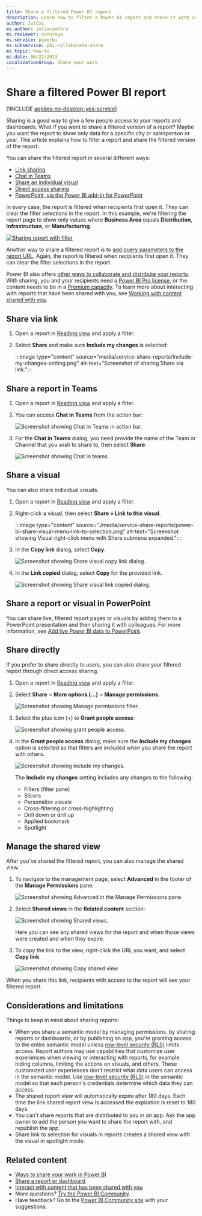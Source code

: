 ```yaml
---
title: Share a filtered Power BI report
description: Learn how to filter a Power BI report and share it with coworkers in your organization.
author: JulCsc
ms.author: juliacawthra
ms.reviewer: sunaraya
ms.service: powerbi
ms.subservice: pbi-collaborate-share
ms.topic: how-to
ms.date: 06/22/2023
LocalizationGroup: Share your work
---
```

# Share a filtered Power BI report

[!INCLUDE [applies-no-desktop-yes-service](../includes/applies-no-desktop-yes-service.md)]

Sharing is a good way to give a few people access to your reports and dashboards. What if you want to share a filtered version of a report? Maybe you want the report to show only data for a specific city or salesperson or year. This article explains how to filter a report and share the filtered version of the report. 

You can share the filtered report in several different ways:

* [Link sharing](#share-via-link)
* [Chat in Teams](#share-a-report-in-teams)
* [Share an individual visual](#share-a-visual)
* [Direct access sharing](#share-directly)
* [PowerPoint, via the Power BI add-in for PowerPoint](./service-power-bi-powerpoint-add-in-install.md)

In every case, the report is filtered when recipients first open it. They can clear the filter selections in the report. In this example, we're filtering the report page to show only values where **Business Area** equals **Distribution**, **Infrastructure**, or **Manufacturing**.

[![Sharing report with filter](media/service-share-reports/share-report-with-filter.png)](media/service-share-reports/share-report-with-filter-expanded.png#lightbox)

Another way to share a filtered report is to [add query parameters to the report URL](service-url-filters.md). Again, the report is filtered when recipients first open it. They can clear the filter selections in the report.

Power BI also offers [other ways to collaborate and distribute your reports](service-how-to-collaborate-distribute-dashboards-reports.md). With sharing, you and your recipients need a [Power BI Pro license](../fundamentals/service-features-license-type.md), or the content needs to be in a [Premium capacity](../enterprise/service-premium-what-is.md). To learn more about interacting with reports that have been shared with you, see [Working with content shared with you](end-user-shared-with-me.md).

## Share via link

1. Open a report in [Reading view](../consumer/end-user-reading-view.md) and apply a filter.
1. Select **Share** and make sure **Include my changes** is selected: 

    :::image type="content" source="media/service-share-reports/include-my-changes-setting.png" alt-text="Screenshot of sharing Share via link.":::

## Share a report in Teams

1. Open a report in [Reading view](../consumer/end-user-reading-view.md) and apply a filter.
1. You can access **Chat in Teams** from the action bar: 

    ![Screenshot showing Chat in Teams in action bar.](media/service-share-reports/power-bi-chat-teams-action-bar.png)

1. For the **Chat in Teams** dialog, you need provide the name of the Team or Channel that you wish to share to, then select **Share**:

    ![Screenshot showing Chat in teams.](media/service-share-reports/power-bi-share-teams-dialog.png)
    
## Share a visual 

You can also share individual visuals.

1. Open a report in [Reading view](../consumer/end-user-reading-view.md) and apply a filter.
1. Right-click a visual, then select **Share > Link to this visual**.

    :::image type="content" source="./media/service-share-reports/power-bi-share-visual-menu-link-to-selection.png" alt-text="Screenshot showing Visual right-click menu with Share submenu expanded.":::
 
1. In the **Copy link** dialog, select **Copy**.

    ![Screenshot showing Share visual copy link dialog.](media/service-share-reports/power-bi-share-visual-dialog-copy-link.png)

1. In the **Link copied** dialog, select **Copy** for the provided link.

    ![Screenshot showing Share visual link copied dialog.](media/service-share-reports/power-bi-share-visual-dialog-link-copied.png)

## Share a report or visual in PowerPoint

You can share live, filtered report pages or visuals by adding them to a PowerPoint presentation and then sharing it with colleagues. For more information, see [Add live Power BI data to PowerPoint](./service-power-bi-powerpoint-add-in-install.md).

## Share directly

If you prefer to share directly to users, you can also share your filtered report through direct access sharing. 

1. Open a report in [Reading view](../consumer/end-user-reading-view.md) and apply a filter.
1. Select **Share** > **More options (...)** > **Manage permissions**: 

    ![Screenshot showing Manage permissions filter.](media/service-share-reports/manage-permissions-filter.png)

1. Select the plus icon (+) to **Grant people access**:

    ![Screenshot showing grant people access.](media/service-share-reports/grant-people-access.png)

1. In the **Grant people access** dialog, make sure the **Include my changes** option is selected so that filters are included when you share the report with others.

    ![Screenshot showing include my changes.](media/service-share-reports/include-my-changes.png)

    The **Include my changes** setting includes any changes to the following:
    - Filters (filter pane)
    - Slicers
    - Personalize visuals
    - Cross-filtering or cross-highlighting
    - Drill down or drill up
    - Applied bookmark
    - Spotlight

## Manage the shared view

After you've shared the filtered report, you can also manage the shared view. 

1. To navigate to the management page, select **Advanced** in the footer of the **Manage Permissions** pane:

    ![Screenshot showing Advanced in the Manage Permissions pane.](media/service-share-reports/advanced-direct-access.png)

1. Select **Shared views** in the **Related content** section: 

    ![Screenshot showing Shared views.](media/service-share-reports/power-bi-shared-view.png)

    Here you can see any shared views for the report and when those views were created and when they expire. 

1. To copy the link to the view, right-click the URL you want, and select **Copy link**.

    ![Screenshot showing Copy shared view.](media/service-share-reports/power-bi-copy-shared-view.png)

When you share this link, recipients with access to the report will see your filtered report.

## Considerations and limitations
Things to keep in mind about sharing reports:

* When you share a semantic model by managing permissions, by sharing reports or dashboards, or by publishing an app, you're granting access to the entire semantic model unless [row-level security (RLS)](/fabric/security/service-admin-row-level-security) limits access. Report authors may use capabilities that customize user experiences when viewing or interacting with reports, for example hiding columns, limiting the actions on visuals, and others. These customized user experiences don't restrict what data users can access in the semantic model. Use [row-level security (RLS)](/fabric/security/service-admin-row-level-security) in the semantic model so that each person's credentials determine which data they can access.
* The shared report view will automatically expire after 180 days. Each time the link shared report view is accessed the expiration is reset to 180 days.
* You can't share reports that are distributed to you in an app. Ask the app owner to add the person you want to share the report with, and republish the app. 
* Share link to selection for visuals in reports creates a shared view with the visual in spotlight mode.

## Related content

* [Ways to share your work in Power BI](service-how-to-collaborate-distribute-dashboards-reports.md)
* [Share a report or dashboard](service-share-dashboards.md)
* [Interact with content that has been shared with you](end-user-shared-with-me.md)
* More questions? [Try the Power BI Community](https://community.powerbi.com/).
* Have feedback? Go to the [Power BI Community site](https://community.powerbi.com/) with your suggestions.
